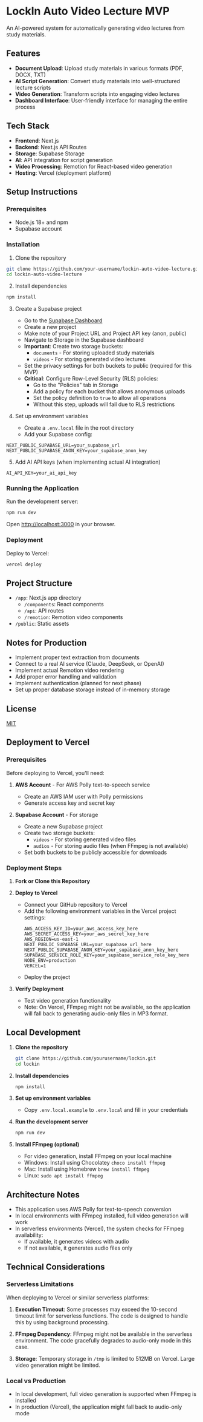 # LockIn Auto Video Lecture MVP

An AI-powered system for automatically generating video lectures from study materials.

## Features

- **Document Upload**: Upload study materials in various formats (PDF, DOCX, TXT)
- **AI Script Generation**: Convert study materials into well-structured lecture scripts
- **Video Generation**: Transform scripts into engaging video lectures
- **Dashboard Interface**: User-friendly interface for managing the entire process

## Tech Stack

- **Frontend**: Next.js
- **Backend**: Next.js API Routes
- **Storage**: Supabase Storage
- **AI**: API integration for script generation
- **Video Processing**: Remotion for React-based video generation
- **Hosting**: Vercel (deployment platform)

## Setup Instructions

### Prerequisites

- Node.js 18+ and npm
- Supabase account

### Installation

1. Clone the repository
```bash
git clone https://github.com/your-username/lockin-auto-video-lecture.git
cd lockin-auto-video-lecture
```

2. Install dependencies
```bash
npm install
```

3. Create a Supabase project
   - Go to the [Supabase Dashboard](https://app.supabase.com/)
   - Create a new project
   - Make note of your Project URL and Project API key (anon, public)
   - Navigate to Storage in the Supabase dashboard
   - **Important**: Create two storage buckets:
     - `documents` - For storing uploaded study materials
     - `videos` - For storing generated video lectures
   - Set the privacy settings for both buckets to public (required for this MVP)
   - **Critical**: Configure Row-Level Security (RLS) policies:
     - Go to the "Policies" tab in Storage
     - Add a policy for each bucket that allows anonymous uploads
     - Set the policy definition to `true` to allow all operations
     - Without this step, uploads will fail due to RLS restrictions

4. Set up environment variables
   - Create a `.env.local` file in the root directory
   - Add your Supabase config:
```
NEXT_PUBLIC_SUPABASE_URL=your_supabase_url
NEXT_PUBLIC_SUPABASE_ANON_KEY=your_supabase_anon_key
```

5. Add AI API keys (when implementing actual AI integration)
```
AI_API_KEY=your_ai_api_key
```

### Running the Application

Run the development server:
```bash
npm run dev
```

Open [http://localhost:3000](http://localhost:3000) in your browser.

### Deployment

Deploy to Vercel:
```bash
vercel deploy
```

## Project Structure

- `/app`: Next.js app directory
  - `/components`: React components
  - `/api`: API routes
  - `/remotion`: Remotion video components
- `/public`: Static assets

## Notes for Production

- Implement proper text extraction from documents
- Connect to a real AI service (Claude, DeepSeek, or OpenAI)
- Implement actual Remotion video rendering
- Add proper error handling and validation
- Implement authentication (planned for next phase)
- Set up proper database storage instead of in-memory storage

## License

[MIT](LICENSE)

## Deployment to Vercel

### Prerequisites

Before deploying to Vercel, you'll need:

1. **AWS Account** - For AWS Polly text-to-speech service
   - Create an AWS IAM user with Polly permissions
   - Generate access key and secret key

2. **Supabase Account** - For storage
   - Create a new Supabase project
   - Create two storage buckets:
     - `videos` - For storing generated video files
     - `audios` - For storing audio files (when FFmpeg is not available)
   - Set both buckets to be publicly accessible for downloads

### Deployment Steps

1. **Fork or Clone this Repository**

2. **Deploy to Vercel**
   - Connect your GitHub repository to Vercel
   - Add the following environment variables in the Vercel project settings:
     ```
     AWS_ACCESS_KEY_ID=your_aws_access_key_here
     AWS_SECRET_ACCESS_KEY=your_aws_secret_key_here
     AWS_REGION=us-east-1
     NEXT_PUBLIC_SUPABASE_URL=your_supabase_url_here
     NEXT_PUBLIC_SUPABASE_ANON_KEY=your_supabase_anon_key_here
     SUPABASE_SERVICE_ROLE_KEY=your_supabase_service_role_key_here
     NODE_ENV=production
     VERCEL=1
     ```
   - Deploy the project

3. **Verify Deployment**
   - Test video generation functionality
   - Note: On Vercel, FFmpeg might not be available, so the application will fall back to generating audio-only files in MP3 format.

## Local Development

1. **Clone the repository**
   ```bash
   git clone https://github.com/yourusername/lockin.git
   cd lockin
   ```

2. **Install dependencies**
   ```bash
   npm install
   ```

3. **Set up environment variables**
   - Copy `.env.local.example` to `.env.local` and fill in your credentials

4. **Run the development server**
   ```bash
   npm run dev
   ```

5. **Install FFmpeg (optional)**
   - For video generation, install FFmpeg on your local machine
   - Windows: Install using Chocolatey `choco install ffmpeg`
   - Mac: Install using Homebrew `brew install ffmpeg`
   - Linux: `sudo apt install ffmpeg`

## Architecture Notes

- This application uses AWS Polly for text-to-speech conversion
- In local environments with FFmpeg installed, full video generation will work
- In serverless environments (Vercel), the system checks for FFmpeg availability:
  - If available, it generates videos with audio
  - If not available, it generates audio files only

## Technical Considerations

### Serverless Limitations

When deploying to Vercel or similar serverless platforms:

1. **Execution Timeout**: Some processes may exceed the 10-second timeout limit for serverless functions. The code is designed to handle this by using background processing.

2. **FFmpeg Dependency**: FFmpeg might not be available in the serverless environment. The code gracefully degrades to audio-only mode in this case.

3. **Storage**: Temporary storage in `/tmp` is limited to 512MB on Vercel. Large video generation might be limited.

### Local vs Production

- In local development, full video generation is supported when FFmpeg is installed
- In production (Vercel), the application might fall back to audio-only mode
